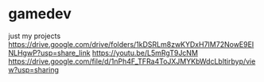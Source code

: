 # gamedev
just my projects
https://drive.google.com/drive/folders/1kDSRLm8zwKYDxH7IM72NowE9EINLHgwP?usp=share_link
https://youtu.be/L5mRgT9JcNM
https://drive.google.com/file/d/1nPh4F_TFRa4ToJXJMYKbWdcLbltirbyp/view?usp=sharing
